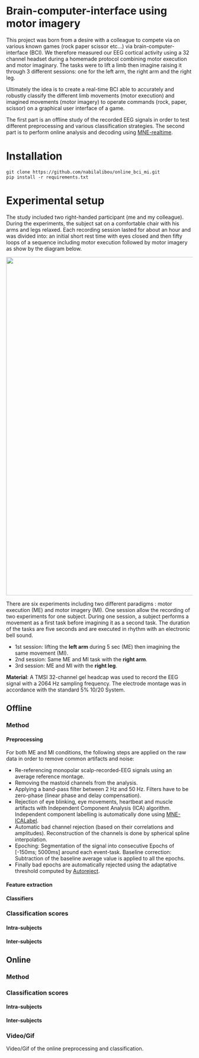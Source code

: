 # Brain-computer-interface using motor imagery
This project was born from a desire with a colleague to compete via on various known games
(rock paper scissor etc...) via brain-computer-interface (BCI). We therefore measured our EEG 
cortical activity using a 32 channel headset during a homemade protocol combining motor execution 
and motor imaginary. 
The tasks were to lift a limb then imagine raising it through 3 different sessions: one for the 
left arm, the right arm and the right leg.

Ultimately the idea is to create a real-time BCI able to accurately and robustly classify
the different limb movements (motor execution) and imagined movements (motor imagery) to operate 
commands (rock, paper, scissor) on a graphical user interface of a game.

The first part is an offline study of the recorded EEG signals in order to test different preprocessing
and various classification strategies.
The second part is to perform online analysis and decoding using [MNE-realtime](https://github.com/mne-tools/mne-realtime).

# Installation

```
git clone https://github.com/nabilalibou/online_bci_mi.git
pip install -r requirements.txt
```

# Experimental setup
The study included two right-handed participant (me and my colleague). 
During the experiments, the subject sat on a comfortable chair with his arms and legs relaxed. Each 
recording session lasted for about an hour and was divided into: an initial short rest time with eyes 
closed and then fifty loops of a sequence including motor execution followed by motor imagery as show 
by the diagram below.

<p align="center">
<img src="docs\readme_img\protocol.png" width="547" height="913">
</p>

There are six experiments including two different paradigms : motor execution (ME) and motor imagery (MI).
One session allow the recording of two experiments for one subject. During one session, a subject 
performs a movement as a first task before imagining it as a second task. The duration of the tasks are 
five seconds and are executed in rhythm with an electronic bell sound.

- 1st session: lifting the **left arm** during 5 sec (ME) then imagining the same movement (MI).
- 2nd session: Same ME and MI task with the **right arm**.
- 3rd session: ME and MI with the **right leg**.

**Material**: A TMSI 32-channel gel headcap was used to record the EEG signal with a 2064 Hz sampling 
frequency. The electrode montage was in  accordance with the standard 5% 10/20 System.

## Offline

### Method
#### Preprocessing
For both ME and MI conditions, the following steps are applied on the raw data in order to remove 
common artifacts and noise:
- Re-referencing monopolar scalp-recorded-EEG signals using an average reference montage.
- Removing the mastoid channels from the analysis.
- Applying a band-pass filter between 2 Hz and 50 Hz. Filters have to be zero-phase (linear phase 
and delay compensation).
- Rejection of eye blinking, eye movements, heartbeat and muscle artifacts with
Independent Component Analysis (ICA) algorithm. Independent component labelling is automatically done using
[MNE-ICALabel](https://github.com/mne-tools/mne-icalabel).
- Automatic bad channel rejection (based on their correlations and amplitudes). 
Reconstruction of the channels is done by spherical spline interpolation.
- Epoching: Segmentation of the signal into consecutive Epochs of [-150ms; 5000ms] around each event-task.
Baseline correction: Subtraction of the baseline average value is applied to all the epochs.
- Finally bad epochs are automatically rejected using the adaptative threshold computed by [Autoreject](https://autoreject.github.io/stable/index.html).

#### Feature extraction

#### Classifiers

### Classification scores

#### Intra-subjects

#### Inter-subjects

## Online

### Method

### Classification scores

#### Intra-subjects

#### Inter-subjects

### Video/Gif
Video/Gif of the online preprocessing and classification.